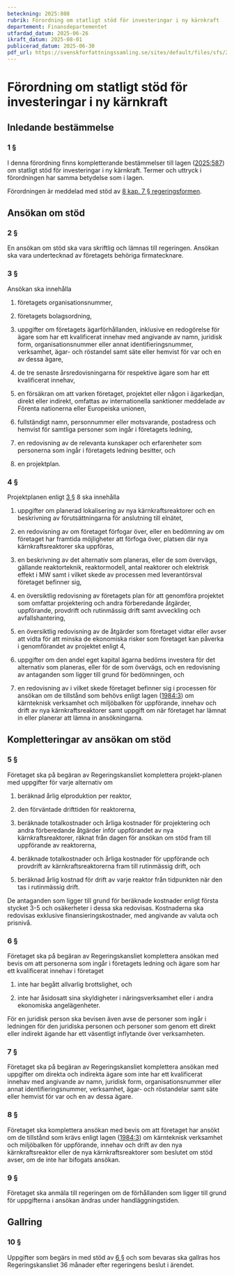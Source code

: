 ```yaml
---
beteckning: 2025:808
rubrik: Förordning om statligt stöd för investeringar i ny kärnkraft
departement: Finansdepartementet
utfardad_datum: 2025-06-26
ikraft_datum: 2025-08-01
publicerad_datum: 2025-06-30
pdf_url: https://svenskforfattningssamling.se/sites/default/files/sfs/2025-06/SFS2025-808.pdf
---
```


# Förordning om statligt stöd för investeringar i ny kärnkraft

## Inledande bestämmelse

### 1 §

I denna förordning finns kompletterande bestämmelser till lagen ([2025:587](https://selex.se/eli/sfs/2025/587)) om statligt stöd för investeringar i ny kärnkraft. Termer och uttryck i förordningen har samma betydelse som i lagen.

Förordningen är meddelad med stöd av [8 kap. 7 § regeringsformen](https://selex.se/eli/sfs/1974/152#kap8.7).

## Ansökan om stöd

### 2 §

En ansökan om stöd ska vara skriftlig och lämnas till regeringen. Ansökan ska vara undertecknad av företagets behöriga firmatecknare.

### 3 §

Ansökan ska innehålla

1. företagets organisationsnummer,

2. företagets bolagsordning,

3. uppgifter om företagets ägarförhållanden, inklusive en redogörelse för ägare som har ett kvalificerat innehav med angivande av namn, juridisk form, organisationsnummer eller annat identifieringsnummer, verksamhet, ägar- och röstandel samt säte eller hemvist för var och en av dessa ägare,

4. de tre senaste årsredovisningarna för respektive ägare som har ett kvalificerat innehav,

5. en försäkran om att varken företaget, projektet eller någon i ägarkedjan, direkt eller indirekt, omfattas av internationella sanktioner meddelade av Förenta nationerna eller Europeiska unionen,

6. fullständigt namn, personnummer eller motsvarande, postadress och hemvist för samtliga personer som ingår i företagets ledning,

7. en redovisning av de relevanta kunskaper och erfarenheter som personerna som ingår i företagets ledning besitter, och

8. en projektplan.

### 4 §

Projektplanen enligt [3 §](#3) 8 ska innehålla

1. uppgifter om planerad lokalisering av nya kärnkraftsreaktorer och en beskrivning av förutsättningarna för anslutning till elnätet,

2. en redovisning av om företaget förfogar över, eller en bedömning av om företaget har framtida möjligheter att förfoga över, platsen där nya kärnkraftsreaktorer ska uppföras,

3. en beskrivning av det alternativ som planeras, eller de som övervägs, gällande reaktorteknik, reaktormodell, antal reaktorer och elektrisk effekt i MW samt i vilket skede av processen med leverantörsval företaget befinner sig,

4. en översiktlig redovisning av företagets plan för att genomföra projektet som omfattar projektering och andra förberedande åtgärder, uppförande, provdrift och rutinmässig drift samt avveckling och avfallshantering,

5. en översiktlig redovisning av de åtgärder som företaget vidtar eller avser att vidta för att minska de ekonomiska risker som företaget kan påverka i genomförandet av projektet enligt 4,

6. uppgifter om den andel eget kapital ägarna bedöms investera för det alternativ som planeras, eller för de som övervägs, och en redovisning av antaganden som ligger till grund för bedömningen, och

7. en redovisning av i vilket skede företaget befinner sig i processen för ansökan om de tillstånd som behövs enligt lagen ([1984:3](https://selex.se/eli/sfs/1984/3)) om kärnteknisk verksamhet och miljöbalken för uppförande, innehav och drift av nya kärnkraftsreaktorer samt uppgift om när företaget har lämnat in eller planerar att lämna in ansökningarna.

## Kompletteringar av ansökan om stöd

### 5 §

Företaget ska på begäran av Regeringskansliet komplettera projekt-planen med uppgifter för varje alternativ om

1. beräknad årlig elproduktion per reaktor,

2. den förväntade drifttiden för reaktorerna,

3. beräknade totalkostnader och årliga kostnader för projektering och andra förberedande åtgärder inför uppförandet av nya kärnkraftsreaktorer, räknat från dagen för ansökan om stöd fram till uppförande av reaktorerna,

4. beräknade totalkostnader och årliga kostnader för uppförande och provdrift av kärnkraftsreaktorerna fram till rutinmässig drift, och

5. beräknad årlig kostnad för drift av varje reaktor från tidpunkten när den tas i rutinmässig drift.

De antaganden som ligger till grund för beräknade kostnader enligt första stycket 3-5 och osäkerheter i dessa ska redovisas. Kostnaderna ska redovisas exklusive finansieringskostnader, med angivande av valuta och prisnivå.

### 6 §

Företaget ska på begäran av Regeringskansliet komplettera ansökan med bevis om att personerna som ingår i företagets ledning och ägare som har ett kvalificerat innehav i företaget

1. inte har begått allvarlig brottslighet, och

2. inte har åsidosatt sina skyldigheter i näringsverksamhet eller i andra ekonomiska angelägenheter.

För en juridisk person ska bevisen även avse de personer som ingår i ledningen för den juridiska personen och personer som genom ett direkt eller indirekt ägande har ett väsentligt inflytande över verksamheten.

### 7 §

Företaget ska på begäran av Regeringskansliet komplettera ansökan med uppgifter om direkta och indirekta ägare som inte har ett kvalificerat innehav med angivande av namn, juridisk form, organisationsnummer eller annat identifieringsnummer, verksamhet, ägar- och röstandelar samt säte eller hemvist för var och en av dessa ägare.

### 8 §

Företaget ska komplettera ansökan med bevis om att företaget har ansökt om de tillstånd som krävs enligt lagen ([1984:3](https://selex.se/eli/sfs/1984/3)) om kärnteknisk verksamhet och miljöbalken för uppförande, innehav och drift av den nya kärnkraftsreaktor eller de nya kärnkraftsreaktorer som beslutet om stöd avser, om de inte har bifogats ansökan.

### 9 §

Företaget ska anmäla till regeringen om de förhållanden som ligger till grund för uppgifterna i ansökan ändras under handläggningstiden.

## Gallring

### 10 §

Uppgifter som begärs in med stöd av [6 §](#6) och som bevaras ska gallras hos Regeringskansliet 36 månader efter regeringens beslut i ärendet.
